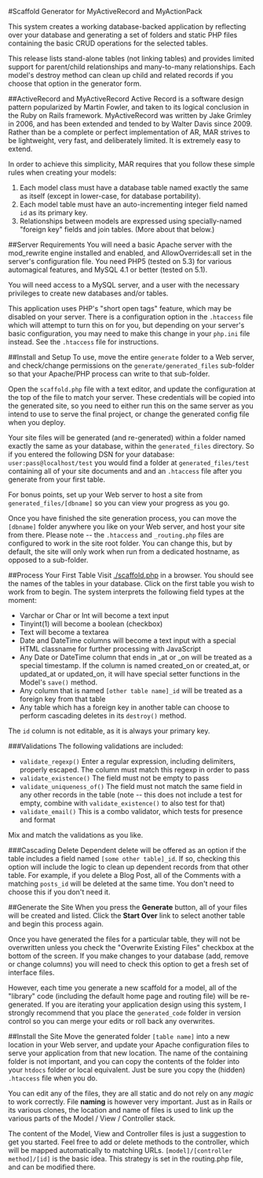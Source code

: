 #Scaffold Generator for MyActiveRecord and MyActionPack

This system creates a working database-backed application by reflecting over
your database and generating a set of folders and static PHP files containing
the basic CRUD operations for the selected tables.

This release lists stand-alone tables (not linking tables) and provides limited
support for parent/child relationships and many-to-many relationships. Each
model's destroy method can clean up child and related records if you choose
that option in the generator form.

##ActiveRecord and MyActiveRecord
Active Record is a software design pattern popularized by Martin Fowler, and taken to its
logical conclusion in the Ruby on Rails framework. MyActiveRecord was written by Jake
Grimley in 2006, and has been extended and tended to by Walter Davis since 2009. Rather
than be a complete or perfect implementation of AR, MAR strives to be lightweight, 
very fast, and deliberately limited. It is extremely easy to extend.

In order to achieve this simplicity, MAR requires that you follow these simple rules
when creating your models: 

1. Each model class must have a database table named exactly the same as itself (except in
lower-case, for database portability).
2. Each model table must have an auto-incrementing integer field named `id` as its primary key.
3. Relationships between models are expressed using specially-named "foreign key" fields
and join tables. (More about that below.)

##Server Requirements
You will need a basic Apache server with the mod_rewrite engine installed and enabled, 
and AllowOverrides:all set in the server's configuration file. You need PHP5 (tested on 5.3)
for various automagical features, and MySQL 4.1 or better (tested on 5.1).

You will need access to a MySQL server, and a user with the necessary privileges to 
create new databases and/or tables.

This application uses PHP's "short open tags" feature, which may be disabled on your
server. There is a configuration option in the `.htaccess` file which will attempt to turn
this on for you, but depending on your server's basic configuration, you may need to make
this change in your `php.ini` file instead. See the `.htaccess` file for instructions.

##Install and Setup
To use, move the entire `generate` folder to a Web server, and check/change 
permissions on the `generate/generated_files` sub-folder so that your Apache/PHP 
process can write to that sub-folder.

Open the `scaffold.php` file with a text editor, and update the configuration
at the top of the file to match your server. These credentials will be copied
into the generated site, so you need to either run this on the same server as you
intend to use to serve the final project, or change the generated config file when you deploy. 

Your site files will be generated (and re-generated) within a folder named
exactly the same as your database, within the `generated_files` directory.
So if you entered the following DSN for your database: `user:pass@localhost/test`
you would find a folder at `generated_files/test` containing all of your site
documents and and an `.htaccess` file after you generate from your first table.

For bonus points, set up your Web server to host a site from `generated_files/[dbname]`
so you can view your progress as you go. 

Once you have finished the site generation process, you can move the `[dbname]`
folder anywhere you like on your Web server, and host your site from there.
Please note -- the `.htaccess` and `_routing.php` files are configured to work in the
site root folder. You can change this, but by default, the site will only work
when run from a dedicated hostname, as opposed to a sub-folder.

##Process Your First Table
Visit [./scaffold.php](./scaffold.php) in a browser. You should see the names of
the tables in your database. Click on the first table you wish to work from
to begin. The system interprets the following field types at the moment:

* Varchar or Char or Int will become a text input
* Tinyint(1) will become a boolean (checkbox)
* Text will become a textarea
* Date and DateTime columns will become a text input with a special HTML 
classname for further processing with JavaScript
* Any Date or DateTime column that ends in \_at or \_on will be treated as a special
timestamp. If the column is named created\_on or created\_at, or updated\_at or
updated\_on, it will have special setter functions in the Model's `save()` method.
* Any column that is named `[other table name]_id` will be treated as a foreign key from that table
* Any table which has a foreign key in another table can choose to perform
cascading deletes in its `destroy()` method.

The `id` column is not editable, as it is always your primary key.

###Validations
The following validations are included:

* `validate_regexp()` Enter a regular expression, including delimiters, properly 
escaped. The column must match this regexp in order to pass
* `validate_existence()` The field must not be empty to pass
* `validate_uniqueness_of()` The field must not match the same field in any 
other records in the table (note -- this does not include a test for empty, 
combine with `validate_existence()` to also test for that)
* `validate_email()` This is a combo validator, which tests for presence and 
format

Mix and match the validations as you like.

###Cascading Delete
Dependent delete will be offered as an option if the table includes a field 
named `[some other table]_id`. If so, checking this option will include the 
logic to clean up dependent records from that other table. For example, if 
you delete a Blog Post, all of the Comments with a matching `posts_id` will 
be deleted at the same time. You don't need to choose this if you don't need it.

##Generate the Site
When you press the **Generate** button, all of your files will be created and 
listed. Click the **Start Over** link to select another table and begin this 
process again.

Once you have generated the files for a particular table, they will not be 
overwritten unless you check the "Overwrite Existing Files" checkbox at the bottom of the screen. 
If you make changes to your database (add, remove or change columns) you will 
need to check this option to get a fresh set of interface files.

However, each time you generate a new scaffold for a model, all of the "library" code (including the
default home page and routing file) will be re-generated. If you are iterating your application
design using this system, I strongly recommend that you place the `generated_code` folder in version
control so you can merge your edits or roll back any overwrites.

##Install the Site
Move the generated folder `[table name]` into a new location in your Web server, 
and update your Apache configuration files to serve your application from that new location.
The name of the containing folder is not important, and you can copy the contents of
the folder into your `htdocs` folder or local equivalent. Just be sure you copy the (hidden) 
`.htaccess` file when you do.

You can edit any of the files, they are all static and do not rely on any
*magic* to work correctly. File **naming** is however very important. Just
as in Rails or its various clones, the location and name of files is used
to link up the various parts of the Model / View / Controller stack.

The content of the Model, View and Controller files is just a suggestion to
get you started. Feel free to add or delete methods to the controller, which
will be mapped automatically to matching URLs. `[model]/[controller method]/[id]`
is the basic idea. This strategy is set in the routing.php file, and can be
modified there.